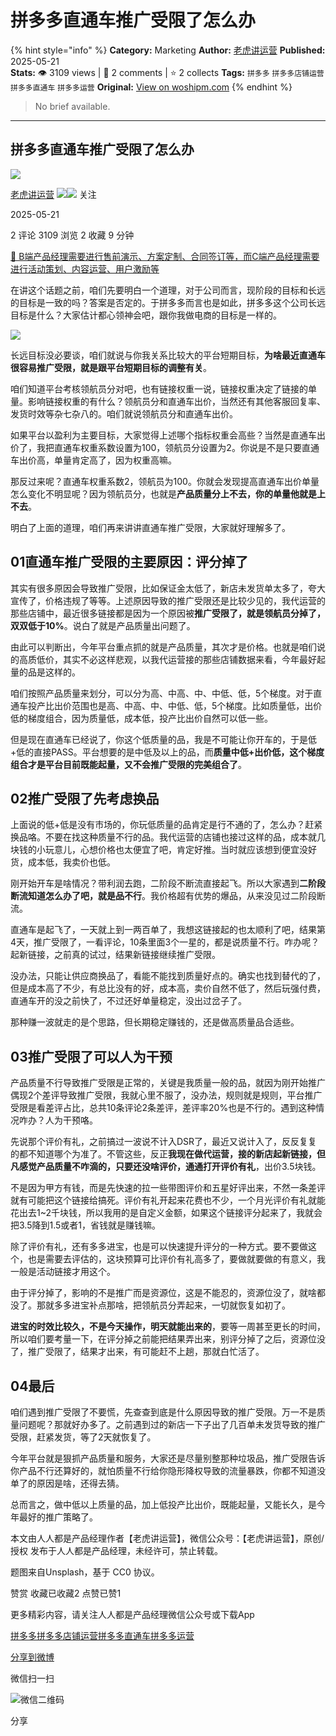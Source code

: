 # 拼多多直通车推广受限了怎么办
{% hint style="info" %}
**Category:** Marketing
**Author:** [老虎讲运营](https://www.woshipm.com/u/227260)
**Published:** 2025-05-21  
**Stats:** 👁️ 3109 views | 💬 2 comments | ⭐ 2 collects
**Tags:** `拼多多` `拼多多店铺运营` `拼多多直通车` `拼多多运营`
**Original:** [View on woshipm.com](https://www.woshipm.com/marketing/6218674.html)
{% endhint %}
> No brief available.

---

## 拼多多直通车推广受限了怎么办

[![](https://image.woshipm.com/wp-files/2019/09/MaWGa3jaCqYy28UxGK3H.jpg!/both/72x72)](https://www.woshipm.com/u/227260)

[老虎讲运营](https://www.woshipm.com/u/227260) ![](https://static.woshipm.com/tag/1121_1@2x.png)![](https://static.woshipm.com/tag/2103_1@2x.png) 关注

2025-05-21

2 评论 3109 浏览 2 收藏 9 分钟

[🔗 B端产品经理需要进行售前演示、方案定制、合同签订等，而C端产品经理需要进行活动策划、内容运营、用户激励等](https://ke.qidianla.com/courses/bcpm)

在讲这个话题之前，咱们先要明白一个道理，对于公司而言，现阶段的目标和长远的目标是一致的吗？答案是否定的。于拼多多而言也是如此，拼多多这个公司长远目标是什么？大家估计都心领神会吧，跟你我做电商的目标是一样的。

![](https://image.woshipm.com/2023/04/13/88d25cd6-d9df-11ed-8fc2-00163e0b5ff3.jpg)

长远目标没必要谈，咱们就说与你我关系比较大的平台短期目标，**为啥最近直通车很容易推广受限，就是跟平台短期目标的调整有关**。

咱们知道平台考核领航员分对吧，也有链接权重一说，链接权重决定了链接的单量。影响链接权重的有什么？领航员分和直通车出价，当然还有其他客服回复率、发货时效等杂七杂八的。咱们就说领航员分和直通车出价。

如果平台以盈利为主要目标，大家觉得上述哪个指标权重会高些？当然是直通车出价了，我把直通车权重系数设置为100，领航员分设置为2。你说是不是只要直通车出价高，单量肯定高了，因为权重高嘛。

那反过来呢？直通车权重系数2，领航员为100。你就会发现提高直通车出价单量怎么变化不明显呢？因为领航员分，也就是**产品质量分上不去，你的单量他就是上不去**。

明白了上面的道理，咱们再来讲讲直通车推广受限，大家就好理解多了。

## 01直通车推广受限的主要原因：评分掉了

其实有很多原因会导致推广受限，比如保证金太低了，新店未发货单太多了，夸大宣传了，价格违规了等等。上述原因导致的推广受限还是比较少见的，我代运营的那些店铺中，最近很多链接都是因为一个原因被**推广受限了，就是领航员分掉了，双双低于10%**。说白了就是产品质量出问题了。

由此可以判断出，今年平台重点抓的就是产品质量，其次才是价格。也就是咱们说的高质低价，其实不必这样悲观，以我代运营接的那些店铺数据来看，今年最好起量的品是这样的。

咱们按照产品质量来划分，可以分为高、中高、中、中低、低，5个梯度。对于直通车投产比出价范围也是高、中高、中、中低、低，5个梯度。比如质量低，出价低的梯度组合，因为质量低，成本低，投产比出价自然可以低一些。

但是现在直通车已经说了，你这个低质量的品，我是不可能让你开车的，于是低+低的直接PASS。平台想要的是中低及以上的品，而**质量中低+出价低，这个梯度组合才是平台目前既能起量，又不会推广受限的完美组合了**。

## 02推广受限了先考虑换品

上面说的低+低是没有市场的，你玩低质量的品肯定是行不通的了，怎么办？赶紧换品咯。不要在找这种质量不行的品。我代运营的店铺也接过这样的品，成本就几块钱的小玩意儿，心想价格也太便宜了吧，肯定好推。当时就应该想到便宜没好货，成本低，我卖价也低。

刚开始开车是啥情况？带利润去跑，二阶段不断流直接起飞。所以大家遇到**二阶段断流知道怎么办了吧，就是品不行**。我价格超有优势的爆品，从来没见过二阶段断流。

直通车是起飞了，一天就上到一两百单了，我想这链接起的也太顺利了吧，结果第4天，推广受限了，一看评论，10条里面3个一星的，都是说质量不行。咋办呢？起新链接，之前真的试过，结果新链接继续推广受限。

没办法，只能让供应商换品了，看能不能找到质量好点的。确实也找到替代的了，但是成本高了不少，有总比没有的好，成本高，卖价自然不低了，然后玩强付费，直通车开的没之前快了，不过还好单量稳定，没出过岔子了。

那种赚一波就走的是个思路，但长期稳定赚钱的，还是做高质量品合适些。

## 03推广受限了可以人为干预

产品质量不行导致推广受限是正常的，关键是我质量一般的品，就因为刚开始推广偶现2个差评导致推广受限，我就心里不服了，没办法，规则就是规则，平台推广受限是看差评占比，总共10条评论2条差评，差评率20%也是不行的。遇到这种情况咋办？人为干预咯。

先说那个评价有礼，之前搞过一波说不计入DSR了，最近又说计入了，反反复复的都不知道哪个为准了。不管这些，反正**我现在做代运营，接的新店起新链接，但凡感觉产品质量不咋滴的，只要还没啥评价，通通打开评价有礼**，出价3.5块钱。

不是因为甲方有钱，而是先快速的拉一些带图评价和五星好评出来，不然一条差评就有可能把这个链接给搞死。评价有礼开起来花费也不少，一个月光评价有礼就能花出去1~2千块钱，所以我用的是自定义金额，如果这个链接评分起来了，我就会把3.5降到1.5或者1，省钱就是赚钱嘛。

除了评价有礼，还有多多进宝，也是可以快速提升评分的一种方式。要不要做这个，也是需要去评估的，这块预算可比评价有礼高多了，要做就要做的有意义，我一般是活动链接才用这个。

由于评分掉了，影响的不是推广而是资源位，这是不能忍的，资源位没了，就啥都没了。那就多多进宝补点那啥，把领航员分弄起来，一切就恢复如初了。

**进宝的时效比较久，不是今天操作，明天就能出来的**，要等一周甚至更长的时间，所以咱们要考量一下，在评分掉之前能把结果弄出来，别评分掉了之后，资源位没了，推广受限了，结果才出来，有可能赶不上趟，那就白忙活了。

## 04最后

咱们遇到推广受限了不要慌，先查查到底是什么原因导致的推广受限。万一不是质量问题呢？那就好办多了。之前遇到过的新店一下子出了几百单未发货导致的推广受限，赶紧发货，等了2天就恢复了。

今年平台就是狠抓产品质量和服务，大家还是尽量别整那种垃圾品，推广受限告诉你产品不行还算好的，就怕质量不行给你隐形降权导致的流量暴跌，你都不知道没单了的原因是啥，还得去猜。

总而言之，做中低以上质量的品，加上低投产比出价，既能起量，又能长久，是今年最好的推广策略了。

本文由人人都是产品经理作者【老虎讲运营】，微信公众号：【老虎讲运营】，原创/授权 发布于人人都是产品经理，未经许可，禁止转载。

题图来自Unsplash，基于 CC0 协议。

赞赏 收藏已收藏2 点赞已赞1

更多精彩内容，请关注人人都是产品经理微信公众号或下载App

[拼多多](https://www.woshipm.com/tag/%e6%8b%bc%e5%a4%9a%e5%a4%9a)[拼多多店铺运营](https://www.woshipm.com/tag/%e6%8b%bc%e5%a4%9a%e5%a4%9a%e5%ba%97%e9%93%ba%e8%bf%90%e8%90%a5)[拼多多直通车](https://www.woshipm.com/tag/%e6%8b%bc%e5%a4%9a%e5%a4%9a%e7%9b%b4%e9%80%9a%e8%bd%a6)[拼多多运营](https://www.woshipm.com/tag/%e6%8b%bc%e5%a4%9a%e5%a4%9a%e8%bf%90%e8%90%a5)

[分享到微博](https://service.weibo.com/share/share.php?appkey=2775287854&title=拼多多直通车推广受限了怎么办&url=https://www.woshipm.com/marketing/6218674.html&pic=https://image.woshipm.com/2023/04/13/88d25cd6-d9df-11ed-8fc2-00163e0b5ff3.jpg)

微信扫一扫

![微信二维码](https://api.pwmqr.com/qrcode/create/?url=https://www.woshipm.com/marketing/6218674.html)

分享